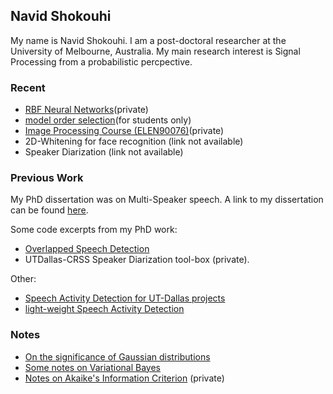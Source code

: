 ## Navid Shokouhi
My name is Navid Shokouhi. I am a post-doctoral researcher at the University of Melbourne, Australia. My main research interest is Signal Processing from a probabilistic percpective. 

### Recent
  - [RBF Neural Networks](https://github.com/idnavid/RBFadapt)(private)
  - [model order selection](https://github.com/idnavid/selectOrder/blob/master/notes/readme.md)(for students only)
  - [Image Processing Course (ELEN90076)](https://github.com/idnavid/imageprocessing_elen90076)(private)
  - 2D-Whitening for face recognition (link not available)
  - Speaker Diarization (link not available)


### Previous Work
My PhD dissertation was on Multi-Speaker speech. A link to my dissertation can be found [here](https://github.com/idnavid/dissertation/blob/master/SHOKOUHI-DISSERTATION-2017-rev3.pdf). 

Some code excerpts from my PhD work: 
- [Overlapped Speech Detection](https://github.com/idnavid/pyknograms)
- UTDallas-CRSS Speaker Diarization tool-box (private). 

Other: 
- [Speech Activity Detection for UT-Dallas projects](https://github.com/idnavid/speech_activity_detection)
- [light-weight Speech Activity Detection](https://github.com/idnavid/py_vad_tool)



### Notes
- [On the significance of Gaussian distributions](https://github.com/idnavid/misc/blob/master/Gaussian_approximation.md)
- [Some notes on Variational Bayes](https://github.com/idnavid/misc/blob/master/variationalbayes_MFACAVIupdate.ipynb)
- [Notes on Akaike's Information Criterion](https://github.com/idnavid/selectOrder/blob/master/docs/deriving_aic/deriving_aic.pdf) (private)

